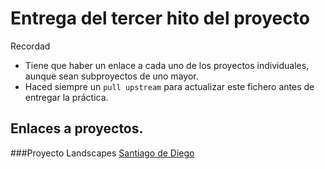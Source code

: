 
# Entrega del tercer hito del proyecto

Recordad
* Tiene que haber un enlace a cada uno de los proyectos individuales, aunque sean subproyectos de uno mayor.
* Haced siempre un `pull upstream` para actualizar este fichero antes de entregar la práctica.

















## Enlaces a proyectos.

###Proyecto Landscapes
[Santiago de Diego](https://github.com/santidediego/Landscapes/blob/master/README.md)
